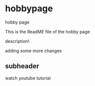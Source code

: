 # hobbypage
hobby page

This is the ReadME file of the hobby page

description! 

adding some more changes
## subheader 
watch youtube tutorial